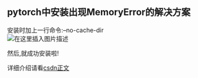 
<BlogInfo id="1383" title="安装pytorch出现MemoryError报错" author="白日梦想猿" pv=0 read_times=0 pre_cost_time=8 category="人工智能" tag_list="['人工智能', 'bug', 'pytorch']" create_time="2021.07.14 16:20:23.033110" update_time="2021.07.14 16:26:23" />

## pytorch中安装出现MemoryError的解决方案

安装时加上一行命令:–no-cache-dir  
![在这里插入图片描述](https://img-blog.csdnimg.cn/20210714161144874.png?x-oss-process=image/watermark,type_ZmFuZ3poZW5naGVpdGk,shadow_10,text_aHR0cHM6Ly9ibG9nLmNzZG4ubmV0L21heF9MTEw=,size_16,color_FFFFFF,t_70)

然后,就成功安装啦!​

详细介绍请看[csdn正文](https://blog.csdn.net/max_LLL/article/details/118730306)


